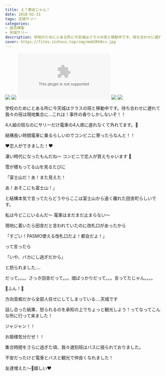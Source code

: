 ```yaml
---
title: え？都会じゃん！
date: 2018-01-31
tags: 天城サリー
categories: 
- 成员博客
- 天城サリー
description: 学校のためにとある所に今天城はクラスの班と移動中です。待ち合わせに遅れて我々の班は現地集合に...これは！事件の香りしかしないぞ！！4人組の班なのにサリーだけ電車の4人席に座れなくて外れてます。🌛結構長...
cover: https://files.zzzhxxx.top/img/mobVKh0cv.jpg 
---
```

![](https://files.zzzhxxx.top/img/mobVKh0cv.jpg)
![](https://files.zzzhxxx.top/img/mob1LtQH0.jpg)
![](https://files.zzzhxxx.top/img/blog.nanabunnonijyuuni.com)
![](https://files.zzzhxxx.top/img/mobENUgzx.jpg)
![](https://files.zzzhxxx.top/img/mobb4pdP5.jpg)

学校のためにとある所に今天城はクラスの班と移動中です。待ち合わせに遅れて我々の班は現地集合に...これは！事件の香りしかしないぞ！！



4人組の班なのにサリーだけ電車の4人席に座れなくて外れてます。🌛


結構長い時間電車に乗るらしいのでコンビニに寄ったらなんと！！




❤️恋人ができました！❤️




凄い時代になったもんだね〜 コンビニで恋人が買えちゃいます 💙 



雪が積もってる山を見るたびに


「富士山だ！あ！また見えた！

あ！あそこにも富士山！」


と結構本気で言ってたらどうやらここは富士山から遠く離れた田舎町らしいです。



私は今どこにいるんだ〜 電車はまだまだ止まらない〜


現地に着いたら田舎だと言われていたのに改札口があったから


「すごい！PASMO使える改札口だよ！都会だよ！」


って言ったら


「いや、バカにし過ぎだから」


と怒られました....


だって。。。。さっき田舎だって。。。畑ばっかりだって。。。言ってたじゃん。。。。


💢ふん！💢


方向音痴だから全部人任せにしてしまっている....天城です


話し合った結果、怒られるのを承知の上でちょっと観光しよう！ってなってこんな所に行って来ました！


ジャジャン！！


お姫様気分だぜ！！


集合時間をさらに過ぎた頃、我々遅刻班はバスに揺られておりました。



不安だったけど電車とバスと観光で仲良くなれました！

友達増えた〜💙嬉しい❤️





